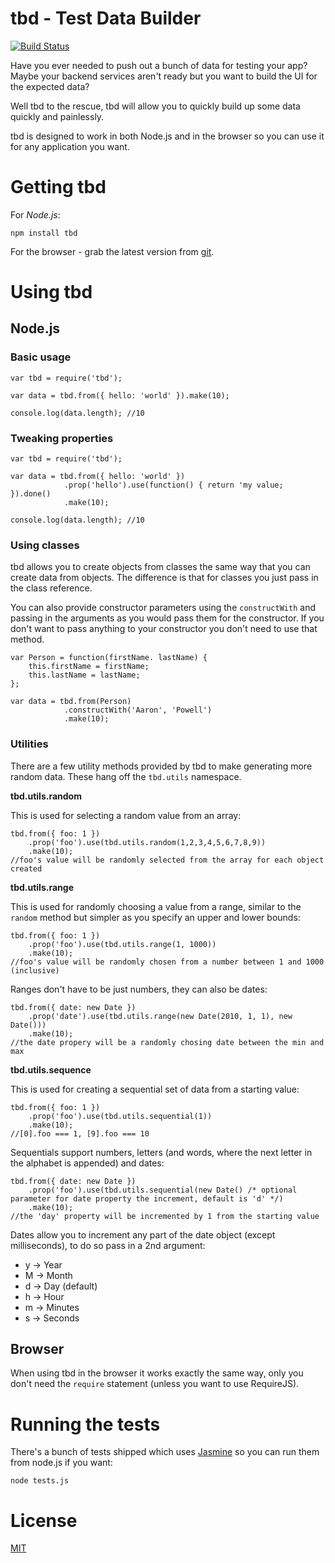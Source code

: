 # tbd - Test Data Builder

[![Build Status](https://secure.travis-ci.org/aaronpowell/tbd.png)](https://secure.travis-ci.org/aaronpowell/tbd.png)

Have you ever needed to push out a bunch of data for testing your app? Maybe your backend services aren't ready but you want to build the UI for the expected data?

Well tbd to the rescue, tbd will allow you to quickly build up some data quickly and painlessly.

tbd is designed to work in both Node.js and in the browser so you can use it for any application you want.

# Getting tbd

For *Node.js*:

    npm install tbd
    
For the browser - grab the latest version from [git](https://github.com/aaronpowell/tbd/blob/master/lib/tbd.js).

# Using tbd

## Node.js

### Basic usage

    var tbd = require('tbd');
    
    var data = tbd.from({ hello: 'world' }).make(10);
    
    console.log(data.length); //10
    
### Tweaking properties

    var tbd = require('tbd');
    
    var data = tbd.from({ hello: 'world' })
                .prop('hello').use(function() { return 'my value; }).done()
                .make(10);
                
    console.log(data.length); //10
    
### Using classes

tbd allows you to create objects from classes the same way that you can create data from objects. The difference is that for classes you just pass in the class reference.

You can also provide constructor parameters using the `constructWith` and passing in the arguments as you would pass them for the constructor. If you don't want to pass anything to your constructor you don't need to use that method.

    var Person = function(firstName. lastName) {
        this.firstName = firstName;
        this.lastName = lastName;
    };
    
    var data = tbd.from(Person)
                .constructWith('Aaron', 'Powell')
                .make(10);
                
### Utilities

There are a few utility methods provided by tbd to make generating more random data. These hang off the `tbd.utils` namespace.

**tbd.utils.random**

This is used for selecting a random value from an array:

    tbd.from({ foo: 1 })
        .prop('foo').use(tbd.utils.random(1,2,3,4,5,6,7,8,9))
        .make(10);
    //foo's value will be randomly selected from the array for each object created
    
**tbd.utils.range**

This is used for randomly choosing a value from a range, similar to the `random` method but simpler as you specify an upper and lower bounds:

    tbd.from({ foo: 1 })
        .prop('foo').use(tbd.utils.range(1, 1000))
        .make(10);
    //foo's value will be randomly chosen from a number between 1 and 1000 (inclusive)
    
Ranges don't have to be just numbers, they can also be dates:

    tbd.from({ date: new Date })
        .prop('date').use(tbd.utils.range(new Date(2010, 1, 1), new Date()))
        .make(10);
    //the date propery will be a randomly chosing date between the min and max
    
**tbd.utils.sequence**

This is used for creating a sequential set of data from a starting value:

    tbd.from({ foo: 1 })
        .prop('foo').use(tbd.utils.sequential(1))
        .make(10);
    //[0].foo === 1, [9].foo === 10

Sequentials support numbers, letters (and words, where the next letter in the alphabet is appended) and dates:

    tbd.from({ date: new Date })
        .prop('foo').use(tbd.utils.sequential(new Date() /* optional parameter for date property the increment, default is 'd' */)
        .make(10);
    //the 'day' property will be incremented by 1 from the starting value
    
Dates allow you to increment any part of the date object (except milliseconds), to do so pass in a 2nd argument:

* y -> Year
* M -> Month
* d -> Day (default)
* h -> Hour
* m -> Minutes
* s -> Seconds
    
## Browser

When using tbd in the browser it works exactly the same way, only you don't need the `require` statement (unless you want to use RequireJS).

# Running the tests

There's a bunch of tests shipped which uses [Jasmine](http://pivotal.github.com/jasmine/) so you can run them from node.js if you want:

    node tests.js

# License

[MIT](https://github.com/aaronpowell/tbd/blob/master/License.txt)